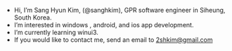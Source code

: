 - Hi, I’m Sang Hyun Kim, (@sanghkim), GPR software engineer in Siheung, South Korea. 
- I’m interested in windows , android, and ios app development. 
- I’m currently learning winui3.
- If you would like to contact me, send an email to 2shkim@gmail.com 

<!---
sanghkim/sanghkim is a ✨ special ✨ repository because its `README.md` (this file) appears on your GitHub profile.
You can click the Preview link to take a look at your changes.
--->
